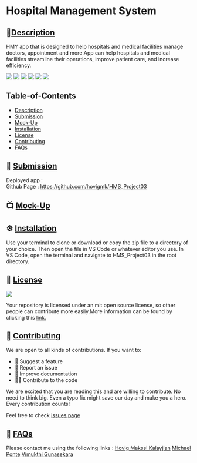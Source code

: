 # Hospital Management System
        
## 🌟[Description](#table-of-contents)
HMY app that is designed to help hospitals and medical facilities manage doctors, appointment and more.App can help hospitals and medical facilities streamline their operations, improve patient care, and increase efficiency.

<p>
    <img src="https://img.shields.io/badge/license-MIT-yellow"/>
    <img src="https://img.shields.io/badge/-MongoDB-orange" />
    <img src="https://img.shields.io/badge/-express.js-red" />
    <img src="https://img.shields.io/badge/-React-brightgreen" />
    <img src="https://img.shields.io/badge/-Node-blue" />
    <img src="https://img.shields.io/badge/-GraphQL-green" />
</p>

## Table-of-Contents
* [Description](#description)
* [Submission](#User-Stor)
* [Mock-Up](#Mock-Up)
* [Installation](#installation)
* [License](#License)
* [Contributing](#contributing)
* [FAQs](#faqs)

## 🚀 [Submission](#table-of-contents)

Deployed app : 
</br>
Github Page : https://github.com/hovigmk/HMS_Project03

## 📺 [Mock-Up](#table-of-contents)

## ⚙️ [Installation](#table-of-contents)
Use your terminal to clone or download or copy the zip file to a directory of your choice. Then open the file in VS Code or whatever editor you use. In VS Code, open the terminal and navigate to HMS_Project03 in the root directory. 

## 📑 [License](#table-of-contents)
<img src="https://img.shields.io/badge/license-MIT-yellow"/>

Your repository is licensed under an mit open source license, so other people can contribute more easily.More information can be found by clicking this [link.](https://choosealicense.com/licenses/mit)

## 🤝 [Contributing](#table-of-contents)
We are open to all kinds of contributions. If you want to:
* 🤔 Suggest a feature
* 🐛 Report an issue
* 📖 Improve documentation
* 👨‍💻 Contribute to the code

We are excited that you are reading this and are willing to contribute. No need to think big. Even a typo fix might save our day and make you a hero. Every contribution counts!
     
Feel free to check [issues page](https://github.com/hovigmk/HMS_Project03/issues) 
     
## 🤔 [FAQs](#table-of-contents)
Please contact me using the following links :
[Hovig Makssi Kalayjian](https://github.com/hovigmk)
[Michael Ponte](https://github.com/MichaelPonte)
[Vimukthi Gunasekara](https://github.com/VimukthiGunasekara)
